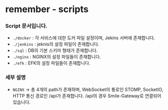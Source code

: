 # remember - scripts

### Script 문서입니다.

- `./docker` : 각 서비스에 대한 도커 파일 설정이며, Jekins 서버에 존재합니다.
- `./jenkins` : jeknis의 설정 파일이 존재합니다.
- `./sql` : DB의 기본 스키마 형태가 존재합니다.
- `./nginx` : NGINX의 설정 파일들이 존재합니다.
- `./efk` : EFK의 설정 파일들이 존재합니다.


### 세부 설명
- `NGINX` -> 총 4개의 path가 존재하며, WebSocket의 통로인 STOMP, SocketIO, HTTP 통신 경로인 /api가 존재합니다. /api의 경우 Smile-Gateway로 연결되어 있습니다.